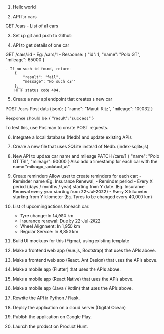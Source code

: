 1. Hello world


2. API for cars

GET /cars
    - List of all cars

3. Set up git and push to Github

4. API to get details of one car

GET /cars/:id
    - Eg: /cars/1
    - Response:
        {
            "id": 1,
            "name": "Polo GT",
            "mileage": 65000
        }

    - If no such id found, return:
        {
            "result": "fail",
            "message": "No such car"
        },
        HTTP status code 404.
        
5. Create a new api endpoint that creates a new car

POST /cars
Post data (json): 
{
    "name": "Maruti Ritz",
    "mileage": 100032
}

Response should be:
{
    "result": "success"
}

To test this, use Postman to create POST requests.

6. Integrate a local database (Nedb) and update existing APIs

7. Create a new file that uses SQLite instead of Nedb. (index-sqlite.js)

8. New API to update car name and mileage
    PATCH /cars/1
    {
        "name": "Polo GT TSI",
        "mileage": 90000
    }
    Also add a timestamp for each car with the name "mileage_updated_at".

9. Create reminders
    Allow user to create reminders for each car:
        - Reminder name (Eg. Insurance Renewal)
        - Reminder period
            - Every X period (days / months / year) starting from Y date. 
                (Eg. Insurance Renewal every year starting from 22-Jul-2022)
            - Every X kilometer starting from Y kilometer
                (Eg. Tyres to be changed every 40,000 km)

10. List of upcoming actions for each car.
    - Tyre change: In 14,950 km
    - Insurance renewal: Due by 22-Jul-2022
    - Wheel Alignment: In 1,950 km
    - Regular Service: In 8,850 km

11. Build UI mockups for this (Figma), using existing template

12. Make a frontend web app (Vue.js, Bootstrap) that uses the APIs above.

13. Make a frontend web app (React, Ant Design) that uses the APIs above.

14. Make a mobile app (Flutter) that uses the APIs above.

15. Make a mobile app (React Native) that uses the APIs above.

16. Make a mobile app (Java / Kotlin) that uses the APIs above.

17. Rewrite the API in Python / Flask.

18. Deploy the application on a cloud server (Digital Ocean)

19. Publish the application on Google Play.

20. Launch the product on Product Hunt.
